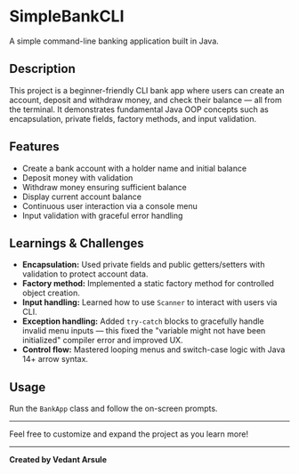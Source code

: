 # SimpleBankCLI

A simple command-line banking application built in Java.

## Description
This project is a beginner-friendly CLI bank app where users can create an account, deposit and withdraw money, and check their balance — all from the terminal. It demonstrates fundamental Java OOP concepts such as encapsulation, private fields, factory methods, and input validation.

## Features
- Create a bank account with a holder name and initial balance  
- Deposit money with validation  
- Withdraw money ensuring sufficient balance  
- Display current account balance  
- Continuous user interaction via a console menu  
- Input validation with graceful error handling  

## Learnings & Challenges
- **Encapsulation:** Used private fields and public getters/setters with validation to protect account data.  
- **Factory method:** Implemented a static factory method for controlled object creation.  
- **Input handling:** Learned how to use `Scanner` to interact with users via CLI.  
- **Exception handling:** Added `try-catch` blocks to gracefully handle invalid menu inputs — this fixed the "variable might not have been initialized" compiler error and improved UX.  
- **Control flow:** Mastered looping menus and switch-case logic with Java 14+ arrow syntax.  

## Usage
Run the `BankApp` class and follow the on-screen prompts.

---

Feel free to customize and expand the project as you learn more!

---

**Created by Vedant Arsule**  
